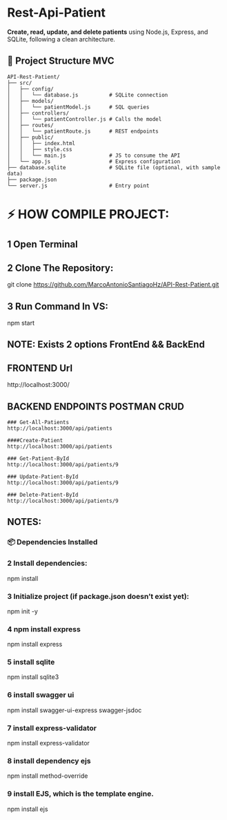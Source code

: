 # Rest-Api-Patient

**Create, read, update, and delete patients** using Node.js, Express, and SQLite, following a clean architecture.

## 📁 Project Structure MVC

```
API-Rest-Patient/
├── src/
│   ├── config/
│   │   └── database.js          # SQLite connection
│   ├── models/
│   │   └── patientModel.js      # SQL queries
│   ├── controllers/
│   │   └── patientController.js # Calls the model
│   ├── routes/
│   │   └── patientRoute.js      # REST endpoints
│   ├── public/
│   │   ├── index.html
│   │   ├── style.css
│   │   └── main.js              # JS to consume the API
│   └── app.js                   # Express configuration
├── database.sqlite              # SQLite file (optional, with sample data)
├── package.json
└── server.js                    # Entry point
```

# ⚡ HOW COMPILE PROJECT:

## 1 Open Terminal 

## 2 Clone The Repository:

git clone https://github.com/MarcoAntonioSantiagoHz/API-Rest-Patient.git

## 3 Run Command In VS:

npm start

## NOTE: Exists 2 options FrontEnd && BackEnd


##  FRONTEND Url
http://localhost:3000/

##  BACKEND ENDPOINTS POSTMAN CRUD

```
### Get-All-Patients
http://localhost:3000/api/patients

####Create-Patient
http://localhost:3000/api/patients

### Get-Patient-ById
http://localhost:3000/api/patients/9

### Update-Patient-ById
http://localhost:3000/api/patients/9

### Delete-Patient-ById
http://localhost:3000/api/patients/9
```

## NOTES:

### 📦 Dependencies Installed

### 2 Install dependencies:

npm install

### 3 Initialize project (if package.json doesn’t exist yet):

npm init -y

### 4 npm install express

npm install express

### 5 install sqlite

npm install sqlite3

### 6 install swagger ui

npm install swagger-ui-express swagger-jsdoc

### 7 install express-validator

npm install express-validator

### 8 install dependency ejs

npm install method-override

### 9 install EJS, which is the template engine.

npm install ejs
